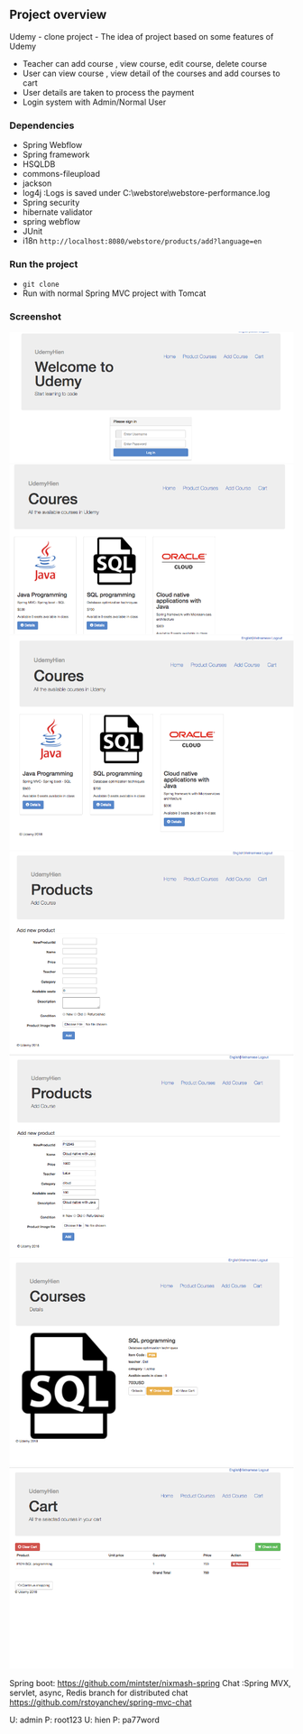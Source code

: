 ## Project overview
Udemy - clone project - The idea of project based on some features of Udemy
+ Teacher can add course , view course, edit course, delete course
+ User can view course , view detail of the courses and add courses to cart
+ User details are taken to process the payment 
+ Login system with Admin/Normal User


### Dependencies 
+ Spring Webflow 
+ Spring framework
+ HSQLDB
+ commons-fileupload 
+ jackson
+ log4j :Logs is saved under C:\webstore\webstore-performance.log
+ Spring security
+ hibernate validator
+ spring webflow
+ JUnit 
+ i18n `http://localhost:8080/webstore/products/add?language=en`

### Run the project 
+ `git clone`
+ Run with normal Spring MVC project with Tomcat 
	
### Screenshot
<img src="./imgs/1.png">
<img src="./imgs/2.png">
<img src="./imgs/3.png">
<img src="./imgs/4.png">
<img src="./imgs/5.png">
<img src="./imgs/6.png">
<img src="./imgs/7.png">
	
	
		
Spring boot: https://github.com/mintster/nixmash-spring
Chat :Spring MVX, servlet, async, Redis branch for distributed chat 
https://github.com/rstoyanchev/spring-mvc-chat


U: admin P: root123
U: hien  P: pa77word
